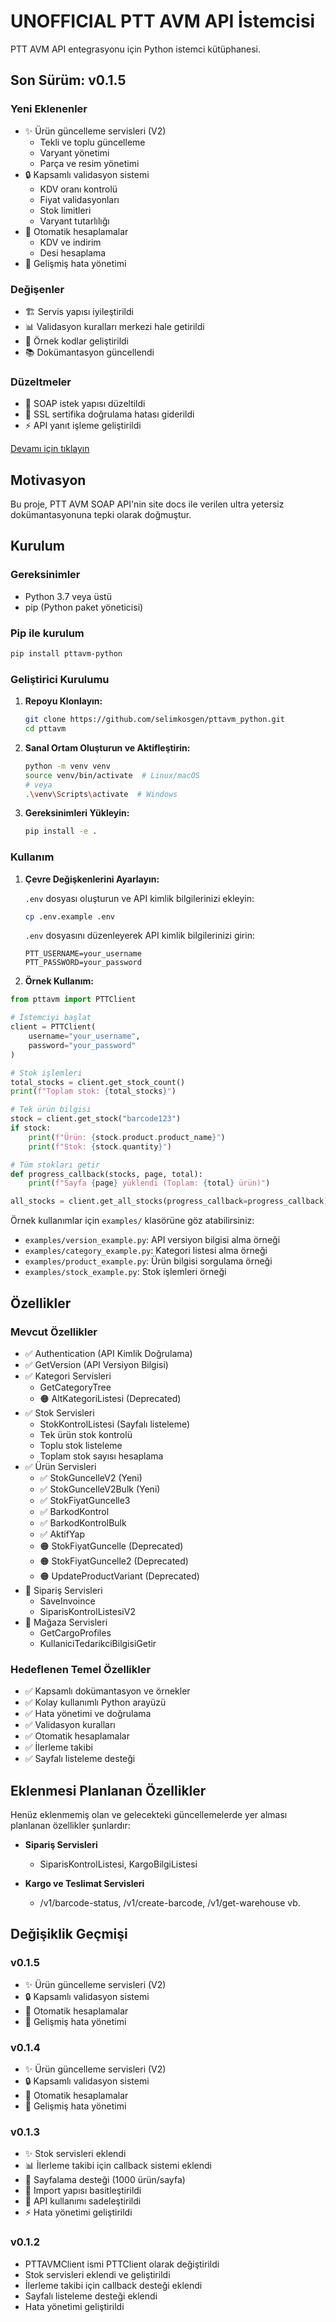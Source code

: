 # UNOFFICIAL PTT AVM API İstemcisi

PTT AVM API entegrasyonu için Python istemci kütüphanesi. 

## Son Sürüm: v0.1.5

### Yeni Eklenenler
- ✨ Ürün güncelleme servisleri (V2)
  - Tekli ve toplu güncelleme
  - Varyant yönetimi
  - Parça ve resim yönetimi
- 🔒 Kapsamlı validasyon sistemi
  - KDV oranı kontrolü
  - Fiyat validasyonları
  - Stok limitleri
  - Varyant tutarlılığı
- 🧮 Otomatik hesaplamalar
  - KDV ve indirim
  - Desi hesaplama
- 📝 Gelişmiş hata yönetimi

### Değişenler
- 🏗️ Servis yapısı iyileştirildi
- 📊 Validasyon kuralları merkezi hale getirildi
- 🎯 Örnek kodlar geliştirildi
- 📚 Dokümantasyon güncellendi

### Düzeltmeler
- 🐛 SOAP istek yapısı düzeltildi
- 🔧 SSL sertifika doğrulama hatası giderildi
- ⚡️ API yanıt işleme geliştirildi

[Devamı için tıklayın](#değişiklik-geçmişi)

## Motivasyon

Bu proje, PTT AVM SOAP API'nin site docs ile verilen ultra yetersiz dokümantasyonuna tepki olarak doğmuştur.

## Kurulum

### Gereksinimler

- Python 3.7 veya üstü
- pip (Python paket yöneticisi)

### Pip ile kurulum

```bash
pip install pttavm-python
```

### Geliştirici Kurulumu

1. **Repoyu Klonlayın:**

   ```bash
   git clone https://github.com/selimkosgen/pttavm_python.git
   cd pttavm
   ```

2. **Sanal Ortam Oluşturun ve Aktifleştirin:**

   ```bash
   python -m venv venv
   source venv/bin/activate  # Linux/macOS
   # veya
   .\venv\Scripts\activate  # Windows
   ```

3. **Gereksinimleri Yükleyin:**

   ```bash
   pip install -e .
   ```

### Kullanım

1. **Çevre Değişkenlerini Ayarlayın:**

   `.env` dosyası oluşturun ve API kimlik bilgilerinizi ekleyin:

   ```bash
   cp .env.example .env
   ```

   `.env` dosyasını düzenleyerek API kimlik bilgilerinizi girin:

   ```
   PTT_USERNAME=your_username
   PTT_PASSWORD=your_password
   ```

2. **Örnek Kullanım:**

```python
from pttavm import PTTClient

# İstemciyi başlat
client = PTTClient(
    username="your_username",
    password="your_password"
)

# Stok işlemleri
total_stocks = client.get_stock_count()
print(f"Toplam stok: {total_stocks}")

# Tek ürün bilgisi
stock = client.get_stock("barcode123")
if stock:
    print(f"Ürün: {stock.product.product_name}")
    print(f"Stok: {stock.quantity}")

# Tüm stokları getir
def progress_callback(stocks, page, total):
    print(f"Sayfa {page} yüklendi (Toplam: {total} ürün)")

all_stocks = client.get_all_stocks(progress_callback=progress_callback)
```

Örnek kullanımlar için `examples/` klasörüne göz atabilirsiniz:

- `examples/version_example.py`: API versiyon bilgisi alma örneği
- `examples/category_example.py`: Kategori listesi alma örneği 
- `examples/product_example.py`: Ürün bilgisi sorgulama örneği
- `examples/stock_example.py`: Stok işlemleri örneği

## Özellikler

### Mevcut Özellikler

- ✅ Authentication (API Kimlik Doğrulama)
- ✅ GetVersion (API Versiyon Bilgisi)
- ✅ Kategori Servisleri
  - GetCategoryTree
  - 🟠 AltKategoriListesi (Deprecated)
- ✅ Stok Servisleri
  - StokKontrolListesi (Sayfalı listeleme)
  - Tek ürün stok kontrolü
  - Toplu stok listeleme
  - Toplam stok sayısı hesaplama
- ✅ Ürün Servisleri
  - ✅ StokGuncelleV2 (Yeni)
  - ✅ StokGuncelleV2Bulk (Yeni)
  - ✅ StokFiyatGuncelle3
  - ✅ BarkodKontrol
  - ✅ BarkodKontrolBulk
  - ✅ AktifYap
  - 🟠 StokFiyatGuncelle (Deprecated)
  - 🟠 StokFiyatGuncelle2 (Deprecated)
  - 🟠 UpdateProductVariant (Deprecated)
- 🔴 Sipariş Servisleri
  - SaveInvoince
  - SiparisKontrolListesiV2
- 🔴 Mağaza Servisleri
  - GetCargoProfiles
  - KullaniciTedarikciBilgisiGetir

### Hedeflenen Temel Özellikler

- ✅ Kapsamlı dokümantasyon ve örnekler
- ✅ Kolay kullanımlı Python arayüzü
- ✅ Hata yönetimi ve doğrulama
- ✅ Validasyon kuralları
- ✅ Otomatik hesaplamalar
- ✅ İlerleme takibi
- ✅ Sayfalı listeleme desteği

## Eklenmesi Planlanan Özellikler

Henüz eklenmemiş olan ve gelecekteki güncellemelerde yer alması planlanan özellikler şunlardır:

- **Sipariş Servisleri**
  - SiparisKontrolListesi, KargoBilgiListesi

- **Kargo ve Teslimat Servisleri**
  - /v1/barcode-status, /v1/create-barcode, /v1/get-warehouse vb.

## Değişiklik Geçmişi

### v0.1.5
- ✨ Ürün güncelleme servisleri (V2)
- 🔒 Kapsamlı validasyon sistemi
- 🧮 Otomatik hesaplamalar
- 📝 Gelişmiş hata yönetimi

### v0.1.4
- ✨ Ürün güncelleme servisleri (V2)
- 🔒 Kapsamlı validasyon sistemi
- 🧮 Otomatik hesaplamalar
- 📝 Gelişmiş hata yönetimi

### v0.1.3
- ✨ Stok servisleri eklendi
- 📊 İlerleme takibi için callback sistemi eklendi
- 🔄 Sayfalama desteği (1000 ürün/sayfa)
- 🔨 Import yapısı basitleştirildi
- 📝 API kullanımı sadeleştirildi
- ⚡️ Hata yönetimi geliştirildi

### v0.1.2
- PTTAVMClient ismi PTTClient olarak değiştirildi
- Stok servisleri eklendi ve geliştirildi
- İlerleme takibi için callback desteği eklendi
- Sayfalı listeleme desteği eklendi
- Hata yönetimi geliştirildi
